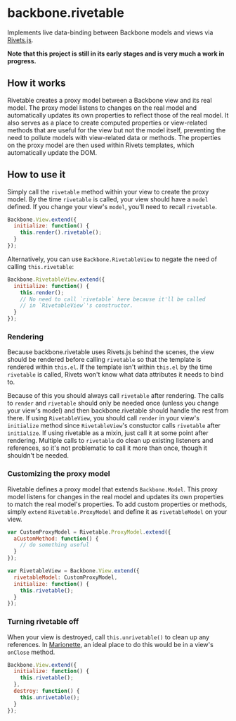 # backbone.rivetable

Implements live data-binding between Backbone models and views via [Rivets.js][1].

**Note that this project is still in its early stages and is very much a work in progress.**

## How it works

Rivetable creates a proxy model between a Backbone view and its real model.
The proxy model listens to changes on the real model and automatically updates
its own properties to reflect those of the real model. It also serves as a
place to create computed properties or view-related methods that are useful for
the view but not the model itself, preventing the need to pollute models with
view-related data or methods. The properties on the proxy model are then used
within Rivets templates, which automatically update the DOM.

## How to use it

Simply call the `rivetable` method within your view to create the proxy model.
By the time `rivetable` is called, your view should have a `model` defined.
If you change your view's `model`, you'll need to recall `rivetable`.

```js
Backbone.View.extend({
  initialize: function() {
    this.render().rivetable();
  }
});
```

Alternatively, you can use `Backbone.RivetableView` to negate the need of
calling `this.rivetable`:

```js
Backbone.RivetableView.extend({
  initialize: function() {
    this.render();
    // No need to call `rivetable` here because it'll be called
    // in `RivetableView`'s constructor.
  }
});
```

### Rendering

Because backbone.rivetable uses Rivets.js behind the scenes, the view should be
rendered before calling `rivetable` so that the template is rendered within
`this.el`. If the template isn't within `this.el` by the time `rivetable` is
called, Rivets won't know what data attributes it needs to bind to.

Because of this you should always call `rivetable` after rendering. The calls
to `render` and `rivetable` should only be needed once (unless you change your
view's model) and then backbone.rivetable should handle the rest from there.
If using `RivetableView`, you should call `render` in your view's `initialize`
method since `RivetableView`'s constuctor calls `rivetable` after `initialize`.
If using rivetable as a mixin, just call it at some point after rendering.
Multiple calls to `rivetable` do clean up existing listeners and references,
so it's not problematic to call it more than once, though it shouldn't be needed.

### Customizing the proxy model

Rivetable defines a proxy model that extends `Backbone.Model`. This proxy model
listens for changes in the real model and updates its own properties to match
the real model's properties. To add custom properties or methods, simply `extend`
`Rivetable.ProxyModel` and define it as `rivetableModel` on your view.

```js
var CustomProxyModel = Rivetable.ProxyModel.extend({
  aCustomMethod: function() {
    // do something useful
  }
});

var RivetableView = Backbone.View.extend({
  rivetableModel: CustomProxyModel,
  initialize: function() {
    this.rivetable();
  }
});
```

### Turning rivetable off

When your view is destroyed, call `this.unrivetable()` to clean up any references.
In [Marionette][2], an ideal place to do this would be in a view's `onClose` method.

```js
Backbone.View.extend({
  initialize: function() {
    this.rivetable();
  },
  destroy: function() {
    this.unrivetable();
  }
});
```


[1]: http://rivetsjs.com/
[2]: http://marionettejs.com/
